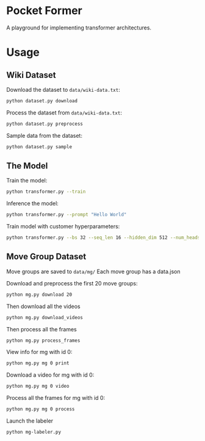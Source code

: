 # Pocket Former

A playground for implementing transformer architectures.

# Usage


## Wiki Dataset

Download the dataset to `data/wiki-data.txt`:
```bash
python dataset.py download
```

Process the dataset from `data/wiki-data.txt`:
```bash
python dataset.py preprocess
```

Sample data from the dataset:
```bash
python dataset.py sample
```

## The Model

Train the model:
```bash
python transformer.py --train
```

Inference the model:
```bash
python transformer.py --prompt "Hello World"
```

Train model with customer hyperparameters:
```bash
python transformer.py --bs 32 --seq_len 16 --hidden_dim 512 --num_heads 8  --train
```

## Move Group Dataset

Move groups are saved to `data/mg/`
Each move group has a data.json

Download and preprocess the first 20 move groups:
```bash
python mg.py download 20
```

Then download all the videos 
```bash
python mg.py download_videos
```

Then process all the frames
```bash
python mg.py process_frames
```

View info for mg with id 0:
```bash
python mg.py mg 0 print
```

Download a video for mg with id 0:
```bash
python mg.py mg 0 video
```

Process all the frames for mg with id 0:
```bash
python mg.py mg 0 process
```

Launch the labeler
```bash
python mg-labeler.py
```

